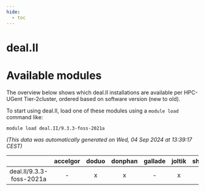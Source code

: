 ```yaml
---
hide:
  - toc
---
```


deal.II
=======

# Available modules


The overview below shows which deal.II installations are available per HPC-UGent Tier-2cluster, ordered based on software version (new to old).

To start using deal.II, load one of these modules using a `module load` command like:

```shell
module load deal.II/9.3.3-foss-2021a
```

*(This data was automatically generated on Wed, 04 Sep 2024 at 13:39:17 CEST)*  

| |accelgor|doduo|donphan|gallade|joltik|shinx|skitty|
| :---: | :---: | :---: | :---: | :---: | :---: | :---: | :---: |
|deal.II/9.3.3-foss-2021a|-|x|x|-|x|-|x|
